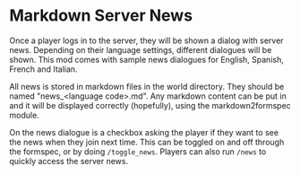 # Markdown Server News

Once a player logs in to the server, they will be shown a dialog with server news. Depending on their language settings, different dialogues will be shown. This mod comes with sample news dialogues for English, Spanish, French and Italian.

All news is stored in markdown files in the world directory. They should be named "news_\<language code>.md". Any markdown content can be put in and it will be displayed correctly (hopefully), using the markdown2formspec module.

On the news dialogue is a checkbox asking the player if they want to see the news when they join next time. This can be toggled on and off through the formspec, or by doing `/toggle_news`. Players can also run `/news` to quickly access the server news.
